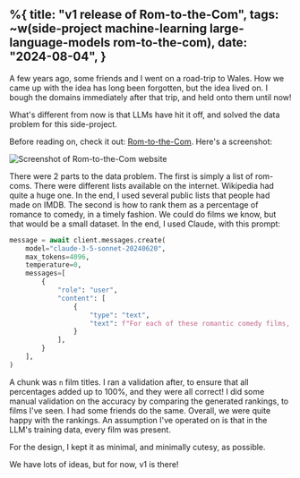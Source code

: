 %{
    title: "v1 release of Rom-to-the-Com",
    tags: ~w(side-project machine-learning large-language-models rom-to-the-com),
    date: "2024-08-04",
}
---
A few years ago, some friends and I went on a road-trip to Wales. How we came up with the idea has long been forgotten, but the idea lived on. I bough the domains immediately after that trip, and held onto them until now!

What's different from now is that LLMs have hit it off, and solved the data problem for this side-project.

Before reading on, check it out: [Rom-to-the-Com](https://www.rom-to-the-com.com). Here's a screenshot:

![Screenshot of Rom-to-the-Com website](/images/blog/rom-to-the-com.png)

There were 2 parts to the data problem. The first is simply a list of rom-coms. There were different lists available on the internet. Wikipedia had quite a huge one. In the end, I used several public lists that people had made on IMDB. The second is how to rank them as a percentage of romance to comedy, in a timely fashion. We could do films we know, but that would be a small dataset. In the end, I used Claude, with this prompt:

```python
message = await client.messages.create(
    model="claude-3-5-sonnet-20240620",
    max_tokens=4096,
    temperature=0,
    messages=[
        {
            "role": "user",
            "content": [
                {
                    "type": "text",
                    "text": f"For each of these romantic comedy films, determine, out of 100%, how much of them are romance and how much are comedy. For example, a film may be 60% romance and 40% comedy.\n\nReturn your determined value as a third column in the CSV text. A value should be in the format of \"60,40\", for the 2 percentages. Make sure they're surrounded by quotes, so it's a valid CSV file. Try and spread out your assessments so that there's a wide variation. Only return the result.\n\n{chunk}",
                }
            ],
        }
    ],
)
```

A chunk was `n` film titles. I ran a validation after, to ensure that all percentages added up to 100%, and they were all correct! I did some manual validation on the accuracy by comparing the generated rankings, to films I've seen. I had some friends do the same. Overall, we were quite happy with the rankings. An assumption I've operated on is that in the LLM's training data, every film was present.

For the design, I kept it as minimal, and minimally cutesy, as possible.

We have lots of ideas, but for now, v1 is there!

